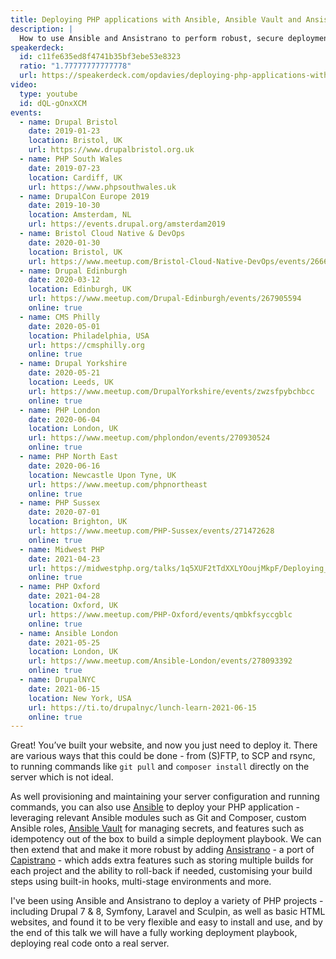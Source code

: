 ```yaml
---
title: Deploying PHP applications with Ansible, Ansible Vault and Ansistrano
description: |
  How to use Ansible and Ansistrano to perform robust, secure deployments of your PHP applications.
speakerdeck:
  id: c11fe635ed8f4741b35bf3ebe53e8323
  ratio: "1.77777777777778"
  url: https://speakerdeck.com/opdavies/deploying-php-applications-with-ansible-ansible-vault-and-ansistrano
video:
  type: youtube
  id: dQL-gOnxXCM
events:
  - name: Drupal Bristol
    date: 2019-01-23
    location: Bristol, UK
    url: https://www.drupalbristol.org.uk
  - name: PHP South Wales
    date: 2019-07-23
    location: Cardiff, UK
    url: https://www.phpsouthwales.uk
  - name: DrupalCon Europe 2019
    date: 2019-10-30
    location: Amsterdam, NL
    url: https://events.drupal.org/amsterdam2019
  - name: Bristol Cloud Native & DevOps
    date: 2020-01-30
    location: Bristol, UK
    url: https://www.meetup.com/Bristol-Cloud-Native-DevOps/events/266609627
  - name: Drupal Edinburgh
    date: 2020-03-12
    location: Edinburgh, UK
    url: https://www.meetup.com/Drupal-Edinburgh/events/267905594
    online: true
  - name: CMS Philly
    date: 2020-05-01
    location: Philadelphia, USA
    url: https://cmsphilly.org
    online: true
  - name: Drupal Yorkshire
    date: 2020-05-21
    location: Leeds, UK
    url: https://www.meetup.com/DrupalYorkshire/events/zwzsfpybchbcc
    online: true
  - name: PHP London
    date: 2020-06-04
    location: London, UK
    url: https://www.meetup.com/phplondon/events/270930524
    online: true
  - name: PHP North East
    date: 2020-06-16
    location: Newcastle Upon Tyne, UK
    url: https://www.meetup.com/phpnortheast
    online: true
  - name: PHP Sussex
    date: 2020-07-01
    location: Brighton, UK
    url: https://www.meetup.com/PHP-Sussex/events/271472628
    online: true
  - name: Midwest PHP
    date: 2021-04-23
    url: https://midwestphp.org/talks/1q5XUF2tTdXXLYOoujMkpF/Deploying_PHP_applications_with_Ansible_Ansible_Vault_and_Ansistrano
    online: true
  - name: PHP Oxford
    date: 2021-04-28
    location: Oxford, UK
    url: https://www.meetup.com/PHP-Oxford/events/qmbkfsyccgblc
    online: true
  - name: Ansible London
    date: 2021-05-25
    location: London, UK
    url: https://www.meetup.com/Ansible-London/events/278093392
    online: true
  - name: DrupalNYC
    date: 2021-06-15
    location: New York, USA
    url: https://ti.to/drupalnyc/lunch-learn-2021-06-15
    online: true
---
```


Great! You’ve built your website, and now you just need to deploy it. There are various ways that this could be done - from (S)FTP, to SCP and rsync, to running commands like `git pull` and `composer install` directly on the server which is not ideal.

As well provisioning and maintaining your server configuration and running commands, you can also use [Ansible](https://www.ansible.com) to deploy your PHP application - leveraging relevant Ansible modules such as Git and Composer, custom Ansible roles, [Ansible Vault](https://docs.ansible.com/ansible/latest/user_guide/vault.html) for managing secrets, and features such as idempotency out of the box to build a simple deployment playbook. We can then extend that and make it more robust by adding [Ansistrano](https://ansistrano.com) - a port of [Capistrano](https://capistranorb.com) - which adds extra features such as storing multiple builds for each project and the ability to roll-back if needed, customising your build steps using built-in hooks, multi-stage environments and more.

I've been using Ansible and Ansistrano to deploy a variety of PHP projects - including Drupal 7 & 8, Symfony, Laravel and Sculpin, as well as basic HTML websites, and found it to be very flexible and easy to install and use, and by the end of this talk we will have a fully working deployment playbook, deploying real code onto a real server.
